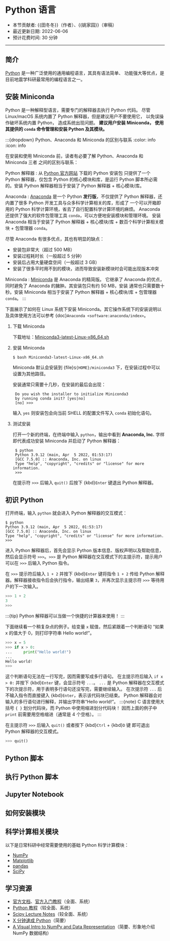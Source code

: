 # Python 语言

- 本节贡献者: {{田冬冬}}（作者）、{{姚家园}}（审稿）
- 最近更新日期: 2022-06-06
- 预计花费时间: 30 分钟

---

## 简介

[Python](https://www.python.org/) 是一种广泛使用的通用编程语言，其具有语法简单、
功能强大等优点，是目前地震学科研最常用的编程语言之一。

## 安装 Miniconda

Python 是一种解释型语言，需要专门的解释器去执行 Python 代码。
尽管 Linux/macOS 系统内置了 Python 解释器，但是建议用户不要使用它，
以免误操作破坏系统内置 Python， 造成系统出现问题。
**建议用户安装 Miniconda， 使用其提供的 `conda` 命令管理和安装 Python 及其模块。**

:::{dropdown} Python、Anaconda 和 Miniconda 的区别与联系
:color: info
:icon: info

在安装和使用 Miniconda 前，读者有必要了解 Python、Anaconda 和 Miniconda 三者
之间的区别与联系：

Python 解释器
: 从 [Python 官方网站](https://www.python.org/downloads/) 下载的 Python 安装包
  只提供了一个 Python 解释器，仅包含 Python 的核心模块和库，是运行 Python
  脚本所必需的。安装 Python 解释器相当于安装了 Python 解释器 + 核心模块/库。

Anaconda
: [Anaconda](https://www.anaconda.com/) 是一个 Python **发行版**，不仅提供了
  Python 解释器，还内置了很多 Python 开发工具与众多科学计算相关的库，形成了
  一个可以开箱即用的 Python 科学计算环境，省去了自行配置科学计算环境的麻烦。
  Anaconda 还提供了强大的软件包管理工具 `conda`，可以方便地安装模块和管理环境。
  安装 Anaconda 相当于安装了 Python 解释器 + 核心模块/库 + 数百个科学计算相关模块 + 包管理器 `conda`。

  尽管 Anaconda 有很多优点，其也有明显的缺点：
  - 安装包非常大（超过 500 MB）
  - 安装过程耗时长（一般超过 5 分钟）
  - 安装后占用大量硬盘空间（一般超过 3 GB）
  - 安装了很多平时用不到的模块，进而导致安装新模块时会可能出现版本冲突

Miniconda
: [Miniconda](https://docs.conda.io/en/latest/miniconda.html) 是 Anaconda 的精简版。
  它继承了 Anaconda 的优点，同时避免了 Anaconda 的臃肿。其安装包只有约 50 MB，安装
  通常也只需要数十秒。安装 Miniconda 相当于安装了 Python 解释器 + 核心模块/库 + 包管理器 `conda`。
:::

下面展示了如何在 Linux 系统下安装 Miniconda。其它操作系统下的安装说明以及具体使用方法可以参考 {doc}`Anaconda <software:anaconda/index>`。

1. 下载 Miniconda

   下载地址：[Miniconda3-latest-Linux-x86_64.sh](https://mirrors.tuna.tsinghua.edu.cn/anaconda/miniconda/Miniconda3-latest-Linux-x86_64.sh)

2. 安装 Miniconda

   ```
   $ bash Miniconda3-latest-Linux-x86_64.sh
   ```

   Miniconda 默认会安装到 {file}`${HOME}/miniconda3` 下，在安装过程中可以
   设置为其他路径。

   安装通常只需要十几秒，在安装的最后会出现：

        Do you wish the installer to initialize Miniconda3
        by running conda init? [yes|no]
        [no] >>>

   输入 `yes` 则安装包会向当前 SHELL 的配置文件写入 `conda` 初始化语句。

3. 测试安装

   打开一个新的终端，在终端中输入 `python`，输出中看到 **Anaconda, Inc.**
   字样即代表成功安装 Miniconda 并启动了 Python 解释器：

        $ python
        Python 3.9.12 (main, Apr  5 2022, 01:53:17)
        [GCC 7.5.0] :: Anaconda, Inc. on linux
        Type "help", "copyright", "credits" or "license" for more information.
        >>>

   在提示符 `>>>` 后输入 `quit()` 后按下 {kbd}`Enter` 键退出 Python 解释器。

## 初识 Python

打开终端，输入 `python` 就会进入 Python 解释器的交互模式：

```
$ python
Python 3.9.12 (main, Apr  5 2022, 01:53:17)
[GCC 7.5.0] :: Anaconda, Inc. on linux
Type "help", "copyright", "credits" or "license" for more information.
>>>
```

进入 Python 解释器后，首先会显示 Python 版本信息、版权声明以及帮助信息，
然后会显示符号 `>>>`。`>>>` 是 Python 解释器在交互模式下的主提示符，提示用户
可以在 `>>>` 后输入 Python 指令。

在 `>>>` 提示符后输入 `1 + 2` 并按下 {kbd}`Enter` 键将指令 `1 + 2` 传给 Python
解释器。解释器接收指令后会执行指令，输出结果 `3`，并再次显示主提示符
`>>>` 等待用户的下一次输入。
```python
>>> 1 + 2
3
>>>
```
:::{tip}
Python 解释器可以当做一个快捷的计算器来使用！
:::

下面继续看一个稍复杂点的例子。给变量 `x` 赋值，然后紧跟着一个判断语句
“如果 x 的值大于 0，则打印字符串 Hello world!”。
```python
>>> x = 5
>>> if x > 0:
...     print("Hello world!")
...
Hello world!
>>>
```
这个判断语句无法在一行写完，因而需要写成多行语句。
在主提示符后输入 `if x > 0:` 并按下 {kbd}`Enter` 键，会显示符号 `...`。
`...` 是 Python 解释器在交互模式下的次提示符，用于表明多行语句还没写完，需要继续输入。
在次提示符 `...` 后不输入指令而直接键入 {kbd}`Enter`，表示该代码块已结束。
Python 解释器会对输入的多行语句进行解释，并输出字符串“Hello world!”。
:::{note}
C 语言使用大括号 `{ }` 划分代码块，而 Python 中使用缩进划分代码块！
因而上面的例子中 `print` 前需要用空格缩进（通常是 4 个空格）。
:::

在主提示符 `>>>` 后输入 `quit()` 或者按下 {kbd}`Ctrl` + {kbd}`D` 键
即可退出 Python 解释器的交互模式。
```python
>>> quit()
```

## Python 脚本

## 执行 Python 脚本

## Jupyter Notebook

## 如何安装模块

## 科学计算相关模块

以下是日常科研中经常需要使用的基础 Python 科学计算模块：

- [NumPy](https://numpy.org/)
- [Matplotlib](https://matplotlib.org/)
- [pandas](https://pandas.pydata.org/)
- [SciPy](https://scipy.org/)

## 学习资源

- [官方文档](https://docs.python.org/zh-cn/3/)、[官方入门教程](https://docs.python.org/zh-cn/3/tutorial/index.html)（全面、系统）
- [Python 教程](https://www.liaoxuefeng.com/wiki/1016959663602400)（较全面、系统）
- [Scipy Lecture Notes](https://scipy-lectures.org/index.html)（较全面、系统）
- [X 分钟速成 Python](https://learnxinyminutes.com/docs/zh-cn/python-cn/)（简要）
- [A Visual Intro to NumPy and Data Representation](https://jalammar.github.io/visual-numpy/)（简要、形象地介绍 NumPy 数据结构）
